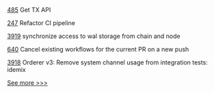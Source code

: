 
[485](https://github.com/hyperledger-labs/orion-server/pull/485) Get TX API

[247](https://github.com/hyperledger/fabric-sdk-java/pull/247) Refactor CI pipeline

[3919](https://github.com/hyperledger/fabric/pull/3919) synchronize access to wal storage from chain and node

[640](https://github.com/hyperledger/fabric-sdk-node/pull/640) Cancel existing workflows for the current PR on a new push

[3918](https://github.com/hyperledger/fabric/pull/3918) Orderer v3: Remove system channel usage from integration tests: idemix


[See more >>>](https://start-here.hyperledger.org/pull-requests)
